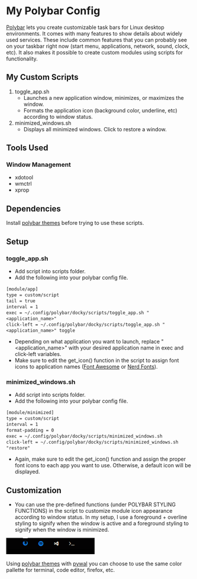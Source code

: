 # My Polybar Config
[Polybar](https://github.com/polybar/polybar) lets you create customizable task bars for Linux desktop environments. It comes with many features to show details about widely used services. These include common features that you can probably see on your taskbar right now (start menu, applications, network, sound, clock, etc). It also makes it possible to create custom modules using scripts for functionality.

## My Custom Scripts
1) toggle_app.sh
   - Launches a new application window, minimizes, or maximizes the window.
   - Formats the application icon (background color, underline, etc) according to window status.
3) minimized_windows.sh
   - Displays all minimized windows. Click to restore a window.
  
## Tools Used
### Window Management
- xdotool
- wmctrl
- xprop

## Dependencies
Install [polybar themes](https://github.com/adi1090x/polybar-themes) before trying to use these scripts. 

## Setup
### toggle_app.sh
- Add script into scripts folder.
- Add the following into your polybar config file.
```
[module/app]
type = custom/script
tail = true
interval = 1 
exec = ~/.config/polybar/docky/scripts/toggle_app.sh "<application_name>" 
click-left = ~/.config/polybar/docky/scripts/toggle_app.sh "<application_name>" toggle
```
- Depending on what application you want to launch, replace "<application_name>" with your desired application name in exec and click-left variables.
- Make sure to edit the get_icon() function in the script to assign font icons to application names ([Font Awesome](https://fontawesome.com/v4/icons/) or [Nerd Fonts](https://www.nerdfonts.com/)).

### minimized_windows.sh
- Add script into scripts folder.
- Add the following into your polybar config file.
```
[module/minimized]
type = custom/script
interval = 1
format-padding = 0
exec = ~/.config/polybar/docky/scripts/minimized_windows.sh
click-left = ~/.config/polybar/docky/scripts/minimized_windows.sh "restore"
```
- Again, make sure to edit the get_icon() function and assign the proper font icons to each app you want to use. Otherwise, a default icon will be displayed. 

## Customization
- You can use the pre-defined functions (under POLYBAR STYLING FUNCTIONS) in the script to customize module icon appearance according to window status. In my setup, I use a foreground + overline styling to signify when the window is active and a foreground styling to signify when the window is minimized.  

![screenshot](toggle_app_ss.png)

Using [polybar themes](https://github.com/adi1090x/polybar-themes) with [pywal](https://github.com/dylanaraps/pywal) you can choose to use the same color pallette for terminal, code editor, firefox, etc. 
